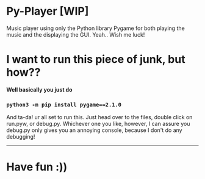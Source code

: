# Py-Player [WIP]
Music player using only the Python library Pygame for both playing the music and the displaying the GUI. Yeah.. Wish me luck!

# I want to run this piece of junk, but how??
#### Well basically you just do
### `python3 -m pip install pygame==2.1.0`

And ta-da! ur all set to run this. Just head over to the files, double click on run.pyw, or debug.py. Whichever one you like, however, I can assure you debug.py only gives you an annoying console, because I don't do any debugging!

___
# Have fun :))
